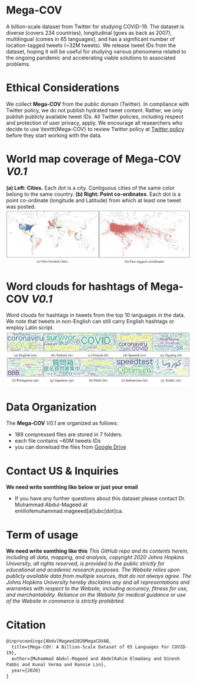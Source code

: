 # Mega-COV
A billion-scale dataset from Twitter for studying COVID-19. The dataset is diverse (covers 234 countries), longitudinal (goes as back as 2007), multilingual (comes in 65 languages), and has a significant number of location-tagged tweets (~32M tweets). We release tweet IDs from the dataset, hoping it will be useful for studying various phenomena related to the ongoing pandemic and accelerating viable solutions to associated problems.

# Ethical Considerations
We collect **Mega-COV** from the public domain (Twitter). In compliance with Twitter policy, we do not publish hydrated tweet content. Rather, we only publish publicly available tweet IDs. All Twitter policies, including respect and protection of user privacy, apply. We encourage all researchers who decide to use \texttt{Mega-COV} to review Twitter policy at [Twitter policy](https://developer.twitter.com/en/developer-terms/policy) before they start working with the data. 

# World map coverage of Mega-COV *V0.1*
**(a) Left: Cities.** Each dot is a city. Contiguous cities of the same color belong to the same country. **(b) Right: Point co-ordinates**. Each dot is a point co-ordinate (longitude and Latitude) from which at least one tweet was posted.
![World map coverage of Mega-COV](megacov.jpg)

# Word clouds for hashtags of Mega-COV *V0.1*
Word clouds for hashtags in tweets from the top 10 languages in the data. We note that tweets in non-English can still carry English hashtags or employ Latin script.
![World cloudf Mega-COV](megacov2.jpg)

# Data Organization
The **Mega-COV** *V0.1* are organized as follows:
- 189 compressed files are stored in 7 folders.
- each file contains ~60M tweets IDs
- you can donwload the files from [Google Drive](https://drive.google.com/drive/folders/1t3xZVi7iRBLJWm3xkXTZj-JDGD_opr55?usp=sharing)

# Contact US & Inquiries
**We need write somthing like below or just your email**
- If you have any further questions about this dataset please contact Dr. Muhammad Abdul-Mageed at emiliofemuhammad.mageeed[at]ubc[dot]ca.
# Term of usage
**We need write somthing like this**
*This GitHub repo and its contents herein, including all data, mapping, and analysis, copyright 2020 Johns Hopkins University, all rights reserved, is provided to the public strictly for educational and academic research purposes. The Website relies upon publicly available data from multiple sources, that do not always agree. The Johns Hopkins University hereby disclaims any and all representations and warranties with respect to the Website, including accuracy, fitness for use, and merchantability. Reliance on the Website for medical guidance or use of the Website in commerce is strictly prohibited.*

# Citation
```
@inproceedings{AbdulMageed2020MegaCOVAB,
  title={Mega-COV: A Billion-Scale Dataset of 65 Languages For COVID-19},
  author={Muhammad Abdul-Mageed and AbdelRahim Elmadany and Dinesh Pabbi and Kunal Verma and Rannie Lin},
  year={2020}
}
```
